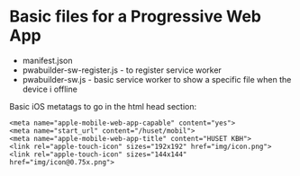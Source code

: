 # Basic files for a Progressive Web App

- manifest.json
- pwabuilder-sw-register.js - to register service worker
- pwabuilder-sw.js - basic service worker to show a specific file when the device i offline

Basic iOS metatags to go in the html head section:

```<meta name="mobile-web-app-capable" content="yes">
<meta name="apple-mobile-web-app-capable" content="yes">
<meta name="start_url" content="/huset/mobil">
<meta name="apple-mobile-web-app-title" content="HUSET KBH">
<link rel="apple-touch-icon" sizes="192x192" href="img/icon.png">
<link rel="apple-touch-icon" sizes="144x144" href="img/icon@0.75x.png">
